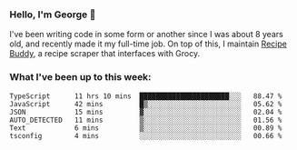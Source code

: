 ### Hello, I'm George 👋

I've been writing code in some form or another since I was about 8 years old, and recently made it my full-time job. On top of this, I maintain [Recipe Buddy](https://github.com/georgegebbett/recipe-buddy), a recipe scraper that interfaces with Grocy.  

<!--
**georgegebbett/georgegebbett** is a ✨ _special_ ✨ repository because its `README.md` (this file) appears on your GitHub profile.

Here are some ideas to get you started:

- 🔭 I’m currently working on ...
- 🌱 I’m currently learning ...
- 👯 I’m looking to collaborate on ...
- 🤔 I’m looking for help with ...
- 💬 Ask me about ...
- 📫 How to reach me: ...
- 😄 Pronouns: ...
- ⚡ Fun fact: ...
-->

### What I've been up to this week:
<!--START_SECTION:waka-->

```text
TypeScript      11 hrs 10 mins  ██████████████████████░░░   88.47 %
JavaScript      42 mins         █▒░░░░░░░░░░░░░░░░░░░░░░░   05.62 %
JSON            15 mins         ▓░░░░░░░░░░░░░░░░░░░░░░░░   02.04 %
AUTO_DETECTED   11 mins         ▒░░░░░░░░░░░░░░░░░░░░░░░░   01.56 %
Text            6 mins          ▒░░░░░░░░░░░░░░░░░░░░░░░░   00.89 %
tsconfig        4 mins          ░░░░░░░░░░░░░░░░░░░░░░░░░   00.66 %
```

<!--END_SECTION:waka-->
